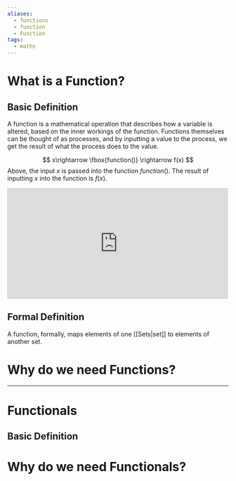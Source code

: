 ```yaml
---
aliases:
  - functions
  - function
  - Function
tags:
  - maths
---
```

# What is a Function?
## Basic Definition
A function is a mathematical operation that describes how a variable is altered, based on the inner workings of the function. Functions themselves can be thought of as processes, and by inputting a value to the process, we get the result of what the process does to the value. 

$$
x\rightarrow \fbox{function()} \rightarrow f(x)
$$
Above, the input $x$ is passed into the function $function()$. The result of inputting $x$ into the function is $f(x)$. 

<iframe src="https://www.desmos.com/calculator/j1thkiirwu?embed" width="500" height="250" style="border: 1px solid #ccc" frameborder=0></iframe>

## Formal Definition
A function, formally, maps elements of one [[Sets|set]] to elements of another set. 


# Why do we need Functions?


---
# Functionals

## Basic Definition

# Why do we need Functionals?
